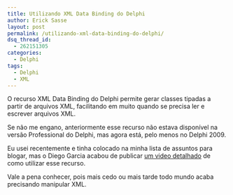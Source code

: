 ```yaml
---
title: Utilizando XML Data Binding do Delphi
author: Erick Sasse
layout: post
permalink: /utilizando-xml-data-binding-do-delphi/
dsq_thread_id:
  - 262151305
categories:
  - Delphi
tags:
  - Delphi
  - XML
---
```

O recurso XML Data Binding do Delphi permite gerar classes tipadas a partir de arquivos XML, facilitando em muito quando se precisa ler e escrever arquivos XML.

Se não me engano, anteriormente esse recurso não estava disponível na versão Professional do Delphi, mas agora está, pelo menos no Delphi 2009.

Eu usei recentemente e tinha colocado na minha lista de assuntos para blogar, mas o Diego Garcia acabou de publicar [um video detalhado][1] de como utilizar esse recurso.

Vale a pena conhecer, pois mais cedo ou mais tarde todo mundo acaba precisando manipular XML.

 [1]: http://unitonedev.blogspot.com/2009/08/utilizando-xml-databinding.html